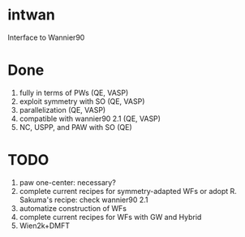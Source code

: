 # intwan
Interface to Wannier90

# Done
 1. fully in terms of PWs (QE, VASP)
 2. exploit symmetry with SO (QE, VASP)
 3. parallelization (QE, VASP)
 4. compatible with wannier90 2.1 (QE, VASP)
 5. NC, USPP, and PAW with SO (QE)
 
# TODO
 1. paw one-center: necessary?
 2. complete current recipes for symmetry-adapted WFs
 or adopt R. Sakuma's recipe: check wannier90 2.1
 3. automatize construction of WFs
 4. complete current recipes for WFs with GW and Hybrid
 5. Wien2k+DMFT
